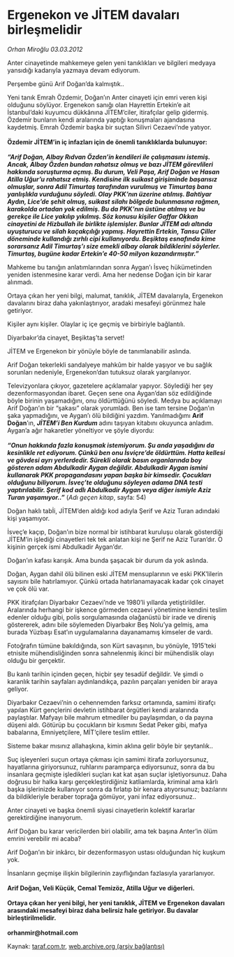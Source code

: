 # Ergenekon ve JİTEM davaları birleşmelidir

*Orhan Miroğlu 03.03.2012*

<div class="yazi"><p>Anter cinayetinde mahkemeye gelen yeni tanıklıkları ve bilgileri medyaya yansıdığı kadarıyla yazmaya devam ediyorum.</p>
<p>Perşembe günü Arif Doğan’da kalmıştık..</p>
<p>Yeni tanık Emrah Özdemir, Doğan’ın Anter cinayeti için emri veren kişi olduğunu söylüyor. Ergenekon sanığı olan Hayrettin Ertekin’e ait İstanbul’daki kuyumcu dükkânına JİTEM’ciler, itirafçılar gelip gidermiş. Özdemir bunların kendi aralarında yaptığı konuşmaları ajandasına kaydetmiş. Emrah Özdemir başka bir suçtan Silivri Cezaevi’nde yatıyor.<br/><br/><strong>Özdemir JİTEM’in iç infazları için de önemli tanıklıklarda bulunuyor:<br/><br/></strong><strong><i>“Arif Doğan, Albay Rıdvan Özden’in kendileri ile çalışmasını istemiş. Ancak, Albay Özden bundan rahatsız olmuş ve bazı JİTEM görevlileri hakkında soruşturma açmış. Bu durum, Veli Paşa, Arif Doğan ve Hasan Atilla Uğur’u rahatsız etmiş. Kendisine ilk suikast girişiminde başarısız olmuşlar, sonra Adil Timurtaş tarafından vurulmuş ve Timurtaş bana yanlışlıkla vurduğunu söyledi. Olay PKK’nın üzerine atılmış. Bahtiyar Aydın, Lice’de şehit olmuş, suikast silahı bölgede bulunmasına rağmen, karakolda ortadan yok edilmiş. Bu da PKK’nın üstüne atılmış ve bu gerekçe ile Lice yakılıp yıkılmış. Söz konusu kişiler Gaffar Okkan cinayetini de Hizbullah ile birlikte işlemişler. Bunlar JİTEM adı altında uyuşturucu ve silah kaçakçılığı yapmış. Hayrettin Ertekin, Tansu Çiller döneminde kullandığı zırhlı cipi kullanıyordu. Beşiktaş esnafında kime sorarsanız Adil Timurtaş’ı size emekli albay olarak bildiklerini söylerler. Timurtaş, bugüne kadar Ertekin’e 40-50 milyon kazandırmıştır.”</i></strong><i></i></p>
<p>Mahkeme bu tanığın anlatımlarından sonra Aygan’ı İsveç hükümetinden yeniden istenmesine karar verdi. Ama her nedense Doğan için bir karar alınmadı. </p>
<p>Ortaya çıkan her yeni bilgi, malumat, tanıklık, JİTEM davalarıyla, Ergenekon davalarını biraz daha yakınlaştırıyor, aradaki mesafeyi görünmez hale getiriyor. </p>
<p>Kişiler aynı kişiler. Olaylar iç içe geçmiş ve birbiriyle bağlantılı.</p>
<p>Diyarbakır’da cinayet, Beşiktaş’ta servet!</p>
<p>JİTEM ve Ergenekon bir yönüyle böyle de tanımlanabilir aslında. </p>
<p>Arif Doğan tekerlekli sandalyeye mahkûm bir halde yaşıyor ve bu sağlık sorunları nedeniyle, Ergenekon’dan tutuksuz olarak yargılanıyor.</p>
<p>Televizyonlara çıkıyor, gazetelere açıklamalar yapıyor. Söylediği her şey dezenformasyondan ibaret. Geçen sene ona Aygan’dan söz edildiğinde böyle birinin yaşamadığını, onu öldürttüğünü söyledi. Medya bu açıklamayı Arif Doğan’ın bir “şakası” olarak yorumladı. Ben ise tam tersine Doğan’ın şaka yapmadığını, ve Aygan’ı ölü bildiğini yazdım. Yanılmadığımı <b>Arif Doğan</b>’ın, <b><i>JİTEM’i Ben Kurdum</i> </b>adını taşıyan kitabını okuyunca anladım. Aygan’a ağır hakaretler yöneltiyor ve şöyle diyordu:<br/><br/><b><i>“Onun hakkında fazla konuşmak istemiyorum. Şu anda yaşadığını da kesinlikle ret ediyorum. Çünkü ben onu İsviçre’de öldürttüm. Hatta kellesi ve gövdesi ayrı yerlerdedir. Sürekli olarak basın organlarında boy gösteren adam Abdulkadir Aygan değildir. Abdulkadir Aygan ismini kullanarak PKK propagandasını yapan başka bir kimsedir. Çocukları olduğunu biliyorum. İsveç’te olduğunu söyleyen adama DNA testi yaptırılabilir. Şerif kod adlı Abdulkadir Aygan veya diğer ismiyle Aziz Turan yaşamıyor..”</i></b> (<i>Adı geçen kitap</i>, sayfa: 54)</p>
<p>Doğan haklı tabİi, JİTEM’den aldığı kod adıyla Şerif ve Aziz Turan adındaki kişi yaşamıyor.</p>
<p>İsveç’e kaçıp, Doğan’ın bize normal bir istihbarat kuruluşu olarak gösterdiği JİTEM’in işlediği cinayetleri tek tek anlatan kişi ne Şerif ne Aziz Turan’dır. O kişinin gerçek ismi Abdulkadir Aygan’dır. </p>
<p>Doğan’ın kafası karışık. Ama bunda şaşacak bir durum da yok aslında. </p>
<p>Doğan, Aygan dahil ölü bilinen eski JİTEM mensuplarının ve eski PKK’lilerin sayısını bile hatırlamıyor. Çünkü ortada hatırlanamayacak kadar çok cinayet ve çok ölü var.</p>
<p>PKK itirafçıları Diyarbakır Cezaevi’nde ve 1980’li yıllarda yetiştirildiler. Aralarında herhangi bir işkence görmeden cezaevi yönetimine kendini teslim edenler olduğu gibi, polis sorgulamasında olağanüstü bir irade ve direniş göstererek, adını bile söylemeden Diyarbakır Beş Nolu’ya gelmiş, ama burada Yüzbaşı Esat’ın uygulamalarına dayanamamış kimseler de vardı.</p>
<p>Fotoğrafın tümüne bakıldığında, son Kürt savaşının, bu yönüyle, 1915’teki etnisite mühendisliğinden sonra sahnelenmiş ikinci bir mühendislik olayı olduğu bir gerçektir.</p>
<p>Bu kanlı tarihin içinden geçen, hiçbir şey tesadüf değildir. Ve şimdi o karanlık tarihin sayfaları aydınlandıkça, pazılın parçaları yeniden bir araya geliyor.</p>
<p>Diyarbakır Cezaevi’nin o cehennemden farksız ortamında, samimi itirafçı yapılan Kürt gençlerini devletin istihbarat örgütleri kendi aralarında paylaştılar. Mafyayı bile mahrum etmediler bu paylaşımdan, o da payına düşeni aldı. Götürüp bu çocukların bir kısmını Sedat Peker gibi, mafya babalarına, Emniyetçilere, MİT’çilere teslim ettiler.</p>
<p>Sisteme bakar mısınız allahaşkına, kimin aklına gelir böyle bir şeytanlık..</p>
<p>Suç işleyenleri suçun ortaya çıkması için samimi itirafa zorluyorsunuz, hayatlarına giriyorsunuz, ruhlarını paramparça ediyorsunuz, sonra da bu insanlara geçmişte işledikleri suçları kat kat aşan suçlar işletiyorsunuz. Daha doğrusu bir halka karşı gerçekleştirdiğiniz katliamlarda, kriminal ama kârlı başka işlerinizde kullanıyor sonra da fırlatıp bir kenara atıyorsunuz; bazılarını da bildikleriyle beraber toprağa gömüyor, yani infaz ediyorsunuz..</p>
<p>Anter cinayeti ve başka önemli siyasi cinayetlerin kolektif kararlar gerektirdiğine inanıyorum.</p>
<p>Arif Doğan bu karar vericilerden biri olabilir, ama tek başına Anter’in ölüm emrini verebilir mi acaba? </p>
<p>Arif Doğan’ın bir inkârcı, bir dezenformasyon ustası olduğundan hiç kuşkum yok.</p>
<p>İnsanların geçmişe ilişkin bilgilerinin zayıflığından fazlasıyla yararlanıyor.<br/><br/><b>Arif Doğan, Veli Küçük, Cemal Temizöz, Atilla Uğur ve diğerleri.<br/><br/></b><b>Ortaya çıkan her yeni bilgi, her yeni tanıklık, JİTEM ve Ergenekon davaları arasındaki mesafeyi biraz daha belirsiz hale getiriyor. Bu davalar birleştirilmelidir.<br/><br/></b><b>orhanmir@hotmail.com</b></p>
</div>

Kaynak: [taraf.com.tr](http://www.taraf.com.tr/orhan-miroglu/makale-ergenekon-ve-jitem-davalari-birlesmelidir.htm), [web.archive.org (arşiv bağlantısı)](http://web.archive.org/web/20130721092622/http://www.taraf.com.tr/orhan-miroglu/makale-ergenekon-ve-jitem-davalari-birlesmelidir.htm)
